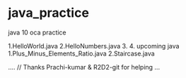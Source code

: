 # java_practice



java  10 oca
 practice 



1.HelloWorld.java
2.HelloNumbers.java
3.
4.
   upcoming java
   1.Plus_Minus_Elements_Ratio.java
   2.Staircase.java





....
// Thanks Prachi-kumar & R2D2-git for helping ... 

